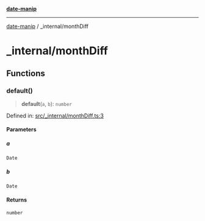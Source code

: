 [**date-manip**](../index.md)

***

[date-manip](../modules.md) / \_internal/monthDiff

# \_internal/monthDiff

## Functions

### default()

> **default**(`a`, `b`): `number`

Defined in: [src/\_internal/monthDiff.ts:3](https://github.com/fengxinming/date-manip/blob/12d12a4c2a3486e81330ba529f3fb8271142d945/src/_internal/monthDiff.ts#L3)

#### Parameters

##### a

`Date`

##### b

`Date`

#### Returns

`number`
